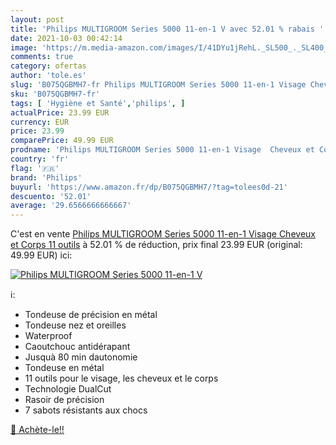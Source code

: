 ```yaml
---
layout: post
title: 'Philips MULTIGROOM Series 5000 11-en-1 V avec 52.01 % rabais '
date: 2021-10-03 00:42:14
image: 'https://m.media-amazon.com/images/I/41DYu1jRehL._SL500_._SL400_.jpg'
comments: true
category: ofertas
author: 'tole.es'
slug: 'B075QGBMH7-fr Philips MULTIGROOM Series 5000 11-en-1 Visage Cheveux et...'
sku: 'B075QGBMH7-fr'
tags: [ 'Hygiène et Santé','philips', ]
actualPrice: 23.99 EUR
currency: EUR
price: 23.99
comparePrice: 49.99 EUR
prodname: 'Philips MULTIGROOM Series 5000 11-en-1 Visage  Cheveux et Corps  11 outils'
country: 'fr'
flag: '🇫🇷'
brand: 'Philips'
buyurl: 'https://www.amazon.fr/dp/B075QGBMH7/?tag=tolees0d-21'
descuento: '52.01'
average: '29.6566666666667'
---
```


C'est en vente [Philips MULTIGROOM Series 5000 11-en-1 Visage  Cheveux et Corps  11 outils](https://www.amazon.fr/dp/B075QGBMH7/?tag=tolees0d-21)  à  52.01 % de réduction, prix final  23.99 EUR (original: 49.99 EUR) ici:

[![Philips MULTIGROOM Series 5000 11-en-1 V](https://m.media-amazon.com/images/I/41DYu1jRehL._SL500_._SL400_.jpg)](https://www.amazon.fr/dp/B075QGBMH7/?tag=tolees0d-21)

ℹ️:

- Tondeuse de précision en métal
- Tondeuse nez et oreilles
- Waterproof
- Caoutchouc antidérapant
- Jusquà 80 min dautonomie
- Tondeuse en métal
- 11 outils pour le visage, les cheveux et le corps
- Technologie DualCut
- Rasoir de précision
- 7 sabots résistants aux chocs

[🛒 Achète-le!!](https://www.amazon.fr/dp/B075QGBMH7/?tag=tolees0d-21)
